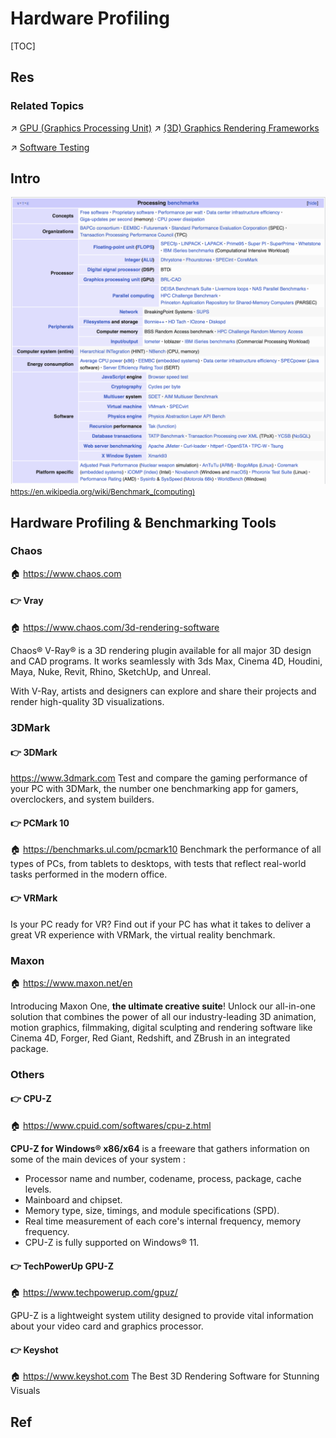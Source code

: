 # Hardware Profiling

[TOC]



## Res
### Related Topics
↗ [GPU (Graphics Processing Unit)](../🧬%20Computer%20System/Computer%20Architecture/Computer%20Microarchitectures%20(Computer%20Organization)%20&%20von%20Neumann%20Model/🚦%20Computer%20Processors%20&%20Logic%20Chips/📌%20Microprocessors%20Unit%20(MPU)/GPU%20(Graphics%20Processing%20Unit)/GPU%20(Graphics%20Processing%20Unit).md)
↗ [(3D) Graphics Rendering Frameworks](../👩‍💻%20Programming%20Methodology%20and%20Languages/🛠️%20Programming%20Tools%20Chain/🚠%20Application%20Runtimes%20&%20SDKs/🧩%20Graphics%20Processing%20&%20GUI%20SDK/(3D)%20Graphics%20Rendering%20Frameworks/(3D)%20Graphics%20Rendering%20Frameworks.md)

↗ [Software Testing](../../Software%20Engineering/Software%20Maintenance%20&%20Operations%20Management/🧪%20Software%20Testing/Software%20Testing.md)



## Intro
![](../../../Assets/Pics/Screenshot%202024-07-15%20at%2010.24.05%20PM.png)
<small>https://en.wikipedia.org/wiki/Benchmark_(computing)</small>



## Hardware Profiling & Benchmarking Tools
### Chaos
🏠 https://www.chaos.com
#### 👉 Vray
🏠 https://www.chaos.com/3d-rendering-software

Chaos® V-Ray® is a 3D rendering plugin available for all major 3D design and CAD programs. It works seamlessly with 3ds Max, Cinema 4D, Houdini, Maya, Nuke, Revit, Rhino, SketchUp, and Unreal.  
  
With V-Ray, artists and designers can explore and share their projects and render high-quality 3D visualizations.


### 3DMark
#### 👉 3DMark
https://www.3dmark.com
Test and compare the gaming performance of your PC with 3DMark, the number one benchmarking app for gamers, overclockers, and system builders.
#### 👉 PCMark 10
🏠 https://benchmarks.ul.com/pcmark10
Benchmark the performance of all types of PCs, from tablets to desktops, with tests that reflect real-world tasks performed in the modern office.
#### 👉 VRMark
Is your PC ready for VR? Find out if your PC has what it takes to deliver a great VR experience with VRMark, the virtual reality benchmark.


### Maxon
🏠 https://www.maxon.net/en

Introducing Maxon One, **the ultimate creative suite**! Unlock our all-in-one solution that combines the power of all our industry-leading 3D animation, motion graphics, filmmaking, digital sculpting and rendering software like Cinema 4D, Forger, Red Giant, Redshift, and ZBrush in an integrated package.


### Others
#### 👉 CPU-Z
🏠 https://www.cpuid.com/softwares/cpu-z.html

**CPU-Z for Windows® x86/x64** is a freeware that gathers information on some of the main devices of your system :
- Processor name and number, codename, process, package, cache levels.
- Mainboard and chipset.
- Memory type, size, timings, and module specifications (SPD).
- Real time measurement of each core's internal frequency, memory frequency.
- CPU-Z is fully supported on Windows® 11.
#### 👉 TechPowerUp GPU-Z
🏠 https://www.techpowerup.com/gpuz/

GPU-Z is a lightweight system utility designed to provide vital information about your video card and graphics processor.
#### 👉 Keyshot
🏠 https://www.keyshot.com
The Best 3D Rendering Software for Stunning Visuals



## Ref


